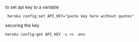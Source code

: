 to set api key to a variable
```
 heroku config:set API_KEY="paste key here without quotes"
```
securing the key
```
heroku config:get API_KEY -s >> .env 
```


